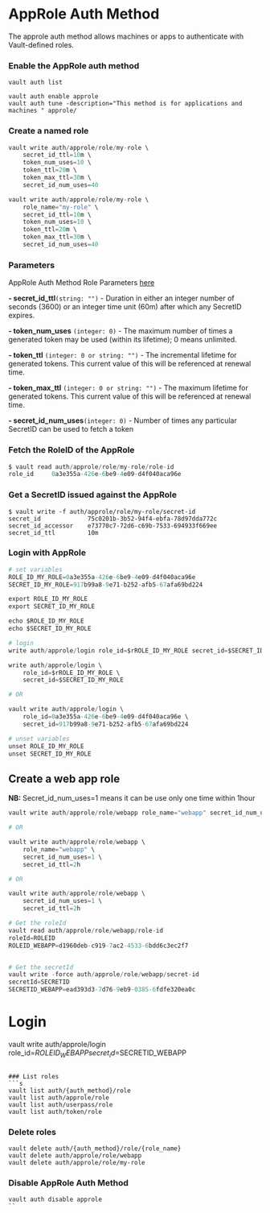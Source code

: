 # AppRole Auth Method
The approle auth method allows machines or apps to authenticate with Vault-defined roles. 

### Enable the AppRole auth method
```
vault auth list

vault auth enable approle
vault auth tune -description="This method is for applications and machines " approle/
```

### Create a named role
```s
vault write auth/approle/role/my-role \
    secret_id_ttl=10m \
    token_num_uses=10 \
    token_ttl=20m \
    token_max_ttl=30m \
    secret_id_num_uses=40

vault write auth/approle/role/my-role \
    role_name="my-role" \
    secret_id_ttl=10m \
    token_num_uses=10 \
    token_ttl=20m \
    token_max_ttl=30m \
    secret_id_num_uses=40
```

### Parameters
AppRole Auth Method Role Parameters [here](https://www.vaultproject.io/api/auth/approle#role_name)

**- secret_id_ttl**`(string: "")` - Duration in either an integer number of seconds (3600) or an integer time unit (60m) after which any SecretID expires.

**- token_num_uses** `(integer: 0)` - The maximum number of times a generated token may be used (within its lifetime); 0 means unlimited. 

**- token_ttl** `(integer: 0 or string: "")` - The incremental lifetime for generated tokens. This current value of this will be referenced at renewal time.

**- token_max_ttl** `(integer: 0 or string: "")` - The maximum lifetime for generated tokens. This current value of this will be referenced at renewal time.

**- secret_id_num_uses**`(integer: 0)` - Number of times any particular SecretID can be used to fetch a token


### Fetch the RoleID of the AppRole
```s
$ vault read auth/approle/role/my-role/role-id
role_id     0a3e355a-426e-6be9-4e09-d4f040aca96e
```

### Get a SecretID issued against the AppRole
```
$ vault write -f auth/approle/role/my-role/secret-id
secret_id             75c0201b-3b52-94f4-ebfa-78d97dda772c
secret_id_accessor    e73770c7-72d6-c69b-7533-694933f669ee
secret_id_ttl         10m
```        

### Login with AppRole
```s
# set variables
ROLE_ID_MY_ROLE=0a3e355a-426e-6be9-4e09-d4f040aca96e 
SECRET_ID_MY_ROLE=917b99a8-9e71-b252-afb5-67afa69bd224

export ROLE_ID_MY_ROLE 
export SECRET_ID_MY_ROLE

echo $ROLE_ID_MY_ROLE
echo $SECRET_ID_MY_ROLE

# login
write auth/approle/login role_id=$rROLE_ID_MY_ROLE secret_id=$SECRET_ID_MY_ROLE

write auth/approle/login \
    role_id=$rROLE_ID_MY_ROLE \
    secret_id=$SECRET_ID_MY_ROLE

# OR

vault write auth/approle/login \
    role_id=0a3e355a-426e-6be9-4e09-d4f040aca96e \
    secret_id=917b99a8-9e71-b252-afb5-67afa69bd224

# unset variables
unset ROLE_ID_MY_ROLE
unset SECRET_ID_MY_ROLE
```

## Create a web app role
**NB:** Secret_id_num_uses=1 means it can be use only one time within 1hour
```s
vault write auth/approle/role/webapp role_name="webapp" secret_id_num_uses=1 secret_id_ttl=2h

# OR

vault write auth/approle/role/webapp \
    role_name="webapp" \
    secret_id_num_uses=1 \
    secret_id_ttl=2h

# OR

vault write auth/approle/role/webapp \
    secret_id_num_uses=1 \
    secret_id_ttl=2h

# Get the roleId
vault read auth/approle/role/webapp/role-id
roleId=ROLEID
ROLEID_WEBAPP=d1960deb-c919-7ac2-4533-6bdd6c3ec2f7


# Get the secretId
vault write -force auth/approle/role/webapp/secret-id
secretId=SECRETID
SECRETID_WEBAPP=ead393d3-7d76-9eb9-0385-6fdfe320ea0c 
````

# Login
vault write auth/approle/login role_id=$ROLEID_WEBAPP secret_id=$SECRETID_WEBAPP
```

### List roles
```s
vault list auth/{auth_method}/role
vault list auth/approle/role
vault list auth/userpass/role
vault list auth/token/role
```
### Delete roles
```
vault delete auth/{auth_method}/role/{role_name}
vault delete auth/approle/role/webapp
vault delete auth/approle/role/my-role
```

### Disable AppRole Auth Method
```
vault auth disable approle
``